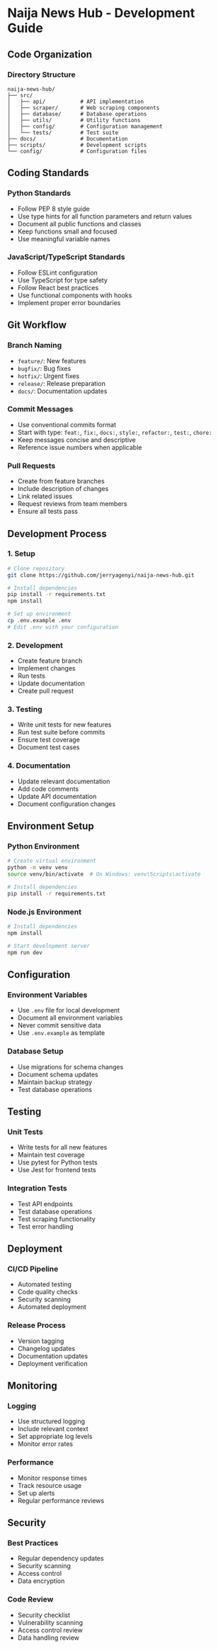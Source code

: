 # Naija News Hub - Development Guide

## Code Organization

### Directory Structure
```
naija-news-hub/
├── src/
│   ├── api/           # API implementation
│   ├── scraper/       # Web scraping components
│   ├── database/      # Database operations
│   ├── utils/         # Utility functions
│   ├── config/        # Configuration management
│   └── tests/         # Test suite
├── docs/              # Documentation
├── scripts/           # Development scripts
└── config/            # Configuration files
```

## Coding Standards

### Python Standards
- Follow PEP 8 style guide
- Use type hints for all function parameters and return values
- Document all public functions and classes
- Keep functions small and focused
- Use meaningful variable names

### JavaScript/TypeScript Standards
- Follow ESLint configuration
- Use TypeScript for type safety
- Follow React best practices
- Use functional components with hooks
- Implement proper error boundaries

## Git Workflow

### Branch Naming
- `feature/`: New features
- `bugfix/`: Bug fixes
- `hotfix/`: Urgent fixes
- `release/`: Release preparation
- `docs/`: Documentation updates

### Commit Messages
- Use conventional commits format
- Start with type: `feat:`, `fix:`, `docs:`, `style:`, `refactor:`, `test:`, `chore:`
- Keep messages concise and descriptive
- Reference issue numbers when applicable

### Pull Requests
- Create from feature branches
- Include description of changes
- Link related issues
- Request reviews from team members
- Ensure all tests pass

## Development Process

### 1. Setup
```bash
# Clone repository
git clone https://github.com/jerryagenyi/naija-news-hub.git

# Install dependencies
pip install -r requirements.txt
npm install

# Set up environment
cp .env.example .env
# Edit .env with your configuration
```

### 2. Development
- Create feature branch
- Implement changes
- Run tests
- Update documentation
- Create pull request

### 3. Testing
- Write unit tests for new features
- Run test suite before commits
- Ensure test coverage
- Document test cases

### 4. Documentation
- Update relevant documentation
- Add code comments
- Update API documentation
- Document configuration changes

## Environment Setup

### Python Environment
```bash
# Create virtual environment
python -m venv venv
source venv/bin/activate  # On Windows: venv\Scripts\activate

# Install dependencies
pip install -r requirements.txt
```

### Node.js Environment
```bash
# Install dependencies
npm install

# Start development server
npm run dev
```

## Configuration

### Environment Variables
- Use `.env` file for local development
- Document all environment variables
- Never commit sensitive data
- Use `.env.example` as template

### Database Setup
- Use migrations for schema changes
- Document schema updates
- Maintain backup strategy
- Test database operations

## Testing

### Unit Tests
- Write tests for all new features
- Maintain test coverage
- Use pytest for Python tests
- Use Jest for frontend tests

### Integration Tests
- Test API endpoints
- Test database operations
- Test scraping functionality
- Test error handling

## Deployment

### CI/CD Pipeline
- Automated testing
- Code quality checks
- Security scanning
- Automated deployment

### Release Process
- Version tagging
- Changelog updates
- Documentation updates
- Deployment verification

## Monitoring

### Logging
- Use structured logging
- Include relevant context
- Set appropriate log levels
- Monitor error rates

### Performance
- Monitor response times
- Track resource usage
- Set up alerts
- Regular performance reviews

## Security

### Best Practices
- Regular dependency updates
- Security scanning
- Access control
- Data encryption

### Code Review
- Security checklist
- Vulnerability scanning
- Access control review
- Data handling review 
